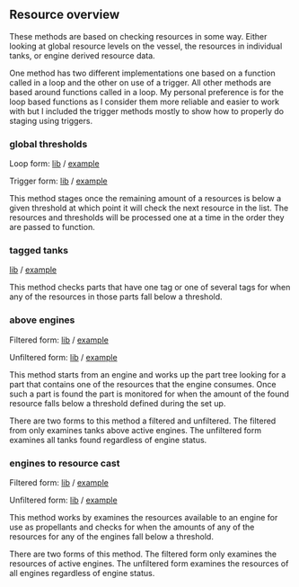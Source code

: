 ## Resource overview

These methods are based on checking resources in some way.
Either looking at global resource levels on the vessel, the resources in individual tanks, or engine derived resource data.

One method has two different implementations one based on a function called in a loop and the other on use of a trigger.
All other methods are based around functions called in a loop.
My personal preference is for the loop based functions as I consider them more reliable and easier to work with but I included the trigger methods mostly to show how to properly do staging using triggers.

### global thresholds

Loop form:    [lib](global_thresholds_loop.ks) / [example](global_thresholds_loop_example.ks)

Trigger form: [lib](global_thresholds_trigger.ks) / [example](global_thresholds_trigger_example.ks)

This method stages once the remaining amount of a resources is below a given threshold at which point it will check the next resource in the list.
The resources and thresholds will be processed one at a time in the order they are passed to function.
	   
### tagged tanks

[lib](tagged_tanks.ks) / [example](tagged_tanks_example.ks)

This method checks parts that have one tag or one of several tags for when any of the resources in those parts fall below a threshold.

### above engines

Filtered form:   [lib](tanks_above_engines_filtered.ks) / [example](tanks_above_engines_filtered_example.ks)

Unfiltered form: [lib](tanks_above_engines_unfiltered.ks) / [example](tanks_above_engines_unfiltered_example.ks)

This method starts from an engine and works up the part tree looking for a part that contains one of the resources that the engine consumes.
Once such a part is found the part is monitored for when the amount of the found resource falls below a threshold defined during the set up.

There are two forms to this method a filtered and unfiltered.
The filtered from only examines tanks above active engines.
The unfiltered form examines all tanks found regardless of engine status.

### engines to resource cast

Filtered form:   [lib](engines_to_resources_filtered.ks) / [example](engines_to_resources_filtered_example.ks)

Unfiltered form: [lib](engines_to_resources_unfiltered.ks) / [example](engines_to_resources_unfiltered_example.ks)

This method works by examines the resources available to an engine for use as propellants and checks for when the amounts of any of the resources for any of the engines fall below a threshold.

There are two forms of this method.
The filtered form only examines the resources of active engines.
The unfiltered form examines the resources of all engines regardless of engine status.
